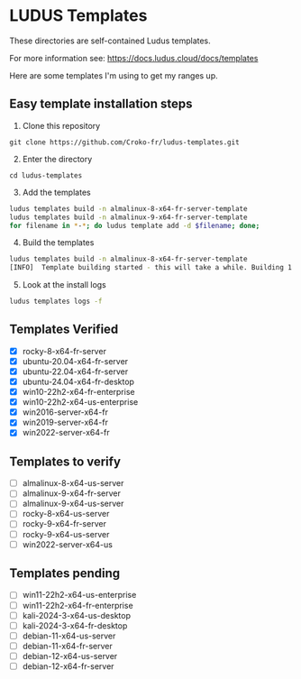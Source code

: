 # LUDUS Templates

These directories are self-contained Ludus templates.

For more information see: https://docs.ludus.cloud/docs/templates

Here are some templates I'm using to get my ranges up.


## Easy template installation steps

1. Clone this repository

`git clone https://github.com/Croko-fr/ludus-templates.git`

2. Enter the directory

`cd ludus-templates`

3. Add the templates

```bash
ludus templates build -n almalinux-8-x64-fr-server-template
ludus templates build -n almalinux-9-x64-fr-server-template
for filename in *-*; do ludus template add -d $filename; done;
```

4. Build the templates

```bash
ludus templates build -n almalinux-8-x64-fr-server-template
[INFO]  Template building started - this will take a while. Building 1 template(s) at a time.
```

5. Look at the install logs

```bash
ludus templates logs -f
```

## Templates Verified

- [x] rocky-8-x64-fr-server
- [x] ubuntu-20.04-x64-fr-server
- [x] ubuntu-22.04-x64-fr-server
- [x] ubuntu-24.04-x64-fr-desktop
- [x] win10-22h2-x64-fr-enterprise
- [x] win10-22h2-x64-us-enterprise
- [x] win2016-server-x64-fr
- [x] win2019-server-x64-fr
- [x] win2022-server-x64-fr

## Templates to verify

- [ ] almalinux-8-x64-us-server
- [ ] almalinux-9-x64-fr-server
- [ ] almalinux-9-x64-us-server
- [ ] rocky-8-x64-us-server
- [ ] rocky-9-x64-fr-server
- [ ] rocky-9-x64-us-server
- [ ] win2022-server-x64-us

## Templates pending

- [ ] win11-22h2-x64-us-enterprise
- [ ] win11-22h2-x64-fr-enterprise
- [ ] kali-2024-3-x64-us-desktop
- [ ] kali-2024-3-x64-fr-desktop
- [ ] debian-11-x64-us-server
- [ ] debian-11-x64-fr-server
- [ ] debian-12-x64-us-server
- [ ] debian-12-x64-fr-server
